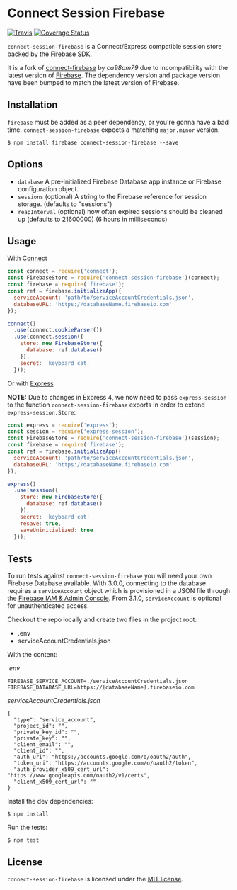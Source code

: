 # Connect Session Firebase

[![Travis](https://img.shields.io/travis/benweier/connect-session-firebase.svg?maxAge=2592000)](https://travis-ci.org/benweier/connect-session-firebase)
[![Coverage Status](https://coveralls.io/repos/github/benweier/connect-session-firebase/badge.svg?branch=master)](https://coveralls.io/github/benweier/connect-session-firebase?branch=master)

`connect-session-firebase` is a Connect/Express compatible session store backed by the [Firebase SDK](https://firebase.google.com/docs/server/setup).

It is a fork of [connect-firebase](https://github.com/ca98am79/connect-firebase) by *ca98am79* due to incompatibility with the latest version of [Firebase](http://npmjs.org/package/firebase). The dependency version and package version have been bumped to match the latest version of Firebase.

## Installation

`firebase` must be added as a peer dependency, or you're gonna have a bad time. `connect-session-firebase` expects a matching `major.minor` version.

    $ npm install firebase connect-session-firebase --save

## Options

  - `database` A pre-initialized Firebase Database app instance or Firebase configuration object.
  - `sessions` (optional) A string to the Firebase reference for session storage. (defaults to "sessions")
  - `reapInterval` (optional) how often expired sessions should be cleaned up (defaults to 21600000) (6 hours in milliseconds)

## Usage

With [Connect](http://senchalabs.github.io/connect)

```js
const connect = require('connect');
const FirebaseStore = require('connect-session-firebase')(connect);
const firebase = require('firebase');
const ref = firebase.initializeApp({
  serviceAccount: 'path/to/serviceAccountCredentials.json',
  databaseURL: 'https://databaseName.firebaseio.com'
});

connect()
  .use(connect.cookieParser())
  .use(connect.session({
    store: new FirebaseStore({
      database: ref.database()
    }),
    secret: 'keyboard cat'
  }));
```

 Or with [Express](http://expressjs.com)

 **NOTE:** Due to changes in Express 4, we now need to pass `express-session` to the function `connect-session-firebase` exports in order to extend `express-session.Store`:

```js
const express = require('express');
const session = require('express-session');
const FirebaseStore = require('connect-session-firebase')(session);
const firebase = require('firebase');
const ref = firebase.initializeApp({
  serviceAccount: 'path/to/serviceAccountCredentials.json',
  databaseURL: 'https://databaseName.firebaseio.com'
});

express()
  .use(session({
    store: new FirebaseStore({
      database: ref.database()
    }),
    secret: 'keyboard cat'
    resave: true,
    saveUninitialized: true
  }));
```

## Tests

To run tests against `connect-session-firebase` you will need your own Firebase Database available. With 3.0.0, connecting to the database requires a `serviceAccount` object which is provisioned in a JSON file through the [Firebase IAM & Admin Console](https://console.firebase.google.com/iam-admin/projects). From 3.1.0, `serviceAccount` is optional for unauthenticated access.

Checkout the repo locally and create two files in the project root:
- .env
- serviceAccountCredentials.json

With the content:

*.env*
```
FIREBASE_SERVICE_ACCOUNT=./serviceAccountCredentials.json
FIREBASE_DATABASE_URL=https://[databaseName].firebaseio.com
```

*serviceAccountCredentials.json*
```
{
  "type": "service_account",
  "project_id": "",
  "private_key_id": "",
  "private_key": "",
  "client_email": "",
  "client_id": "",
  "auth_uri": "https://accounts.google.com/o/oauth2/auth",
  "token_uri": "https://accounts.google.com/o/oauth2/token",
  "auth_provider_x509_cert_url": "https://www.googleapis.com/oauth2/v1/certs",
  "client_x509_cert_url": ""
}
```

Install the dev dependencies:

    $ npm install

Run the tests:

    $ npm test

## License

`connect-session-firebase` is licensed under the [MIT license](https://github.com/benweier/connect-session-firebase/blob/master/LICENSE).
